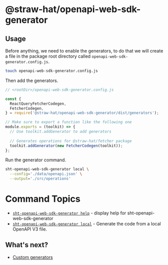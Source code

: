# @straw-hat/openapi-web-sdk-generator

## Usage

Before anything, we need to enable the generators, to do that we will create a
file in the package root directory called `openapi-web-sdk-generator.config.js`.

```bash 
touch openapi-web-sdk-generator.config.js
```

Then add the generators.

```js
// <rootDir>/openapi-web-sdk-generator.config.js

const {
  ReactQueryFetcherCodegen,
  FetcherCodegen,
} = require('@straw-hat/openapi-web-sdk-generator/dist/generators');

// Make sure to export a function like the following one
module.exports = (toolkit) => {
  // Use toolkit.addGenerator to add generators
  
  // Generates operations for @straw-hat/fetcher package
  toolkit.addGenerator(new FetcherCodegen(toolkit));
};
```

Run the generator command.

```bash
sht-openapi-web-sdk-generator local \
  --config='./data/openapi.json' \
  --output='./src/operations'
```

<!-- commands -->
# Command Topics

* [`sht-openapi-web-sdk-generator help`](docs/commands/help.md) - display help for sht-openapi-web-sdk-generator
* [`sht-openapi-web-sdk-generator local`](docs/commands/local.md) - Generate the code from a local OpenAPI V3 file.

<!-- commandsstop -->

## What's next?

- [Custom generators](./docs/custom-generators.md)
